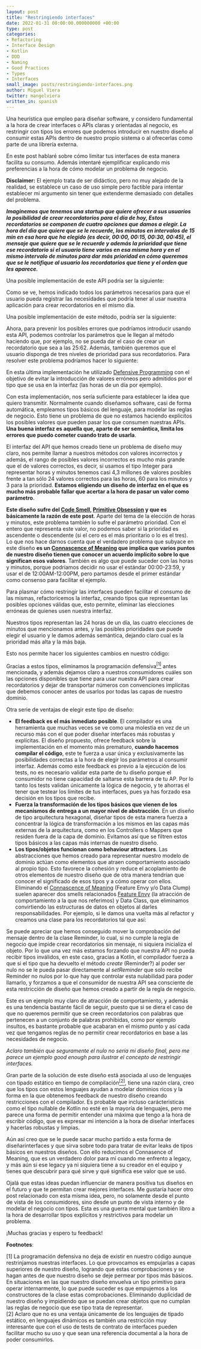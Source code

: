 ```yaml
---
layout: post
title: "Restringiendo interfaces"
date: 2022-01-31 00:00:00.000000000 +00:00
type: post
categories:
- Refactoring
- Interface Design
- Kotlin
- DDD
- Naming
- Good Practices
- Types
- Interfaces
small_image: posts/restringiendo-interfaces.png
author: Miguel Viera
twitter: mangelviera
written_in: spanish
---
```


Una heurística que empleo para diseñar software, y considero fundamental a la hora de crear interfaces
o APIs claras y orientadas al negocio, es restringir con tipos los errores que podemos introducir en nuestro
diseño al consumir estas APIs dentro de nuestro propio sistema o al ofrecerlas como parte de una librería externa.

En este post hablaré sobre cómo limitar tus interfaces de esta manera facilita su consumo. Además intentaré ejemplificar
explicando mis preferencias a la hora de cómo modelar un problema de negocio.

**Disclaimer:** El ejemplo trata de ser didáctico, pero no muy alejado de la realidad, se establece un caso de uso simple pero factible
para intentar establecer mi argumento sin tener que extenderme demasiado con detalles del problema.

**_Imaginemos que tenemos una startup que quiere ofrecer a sus usuarios la posibilidad de crear recordatorios para el día de hoy,
Estos recordatorios se componen de cuatro opciones que damos a elegir. La hora del día que quiere que se le recuerde,
los minutos en intervalos de 15 min en esa hora que ha elegido (es decir, 00:00, 00:15, 00:30, 00:45), el mensaje que
quiere que se le recuerde y además la prioridad que tiene ese recordatorio si el usuario tiene varios en esa misma hora y
en el mismo intervalo de minutos para dar más prioridad en cómo queremos que se le notifique al usuario los recordatorios que tiene
y el orden que les aparece._**

Una posible implementación de este API podría ser la siguiente:
<script src="https://gist.github.com/mangelviera/be7ced5279503f2b88e386d2d5a38c41.js"></script>

Como se ve, hemos indicado todos los parámetros necesarios para que el usuario pueda registrar las necesidades que podría
tener al usar nuestra aplicación para crear recordatorios en el mismo día.

Una posible implementación de este método, podría ser la siguiente:
<script src="https://gist.github.com/mangelviera/966282da69ec2f26ad547b210ad88382.js"></script>

Ahora, para prevenir los posibles errores que podríamos introducir usando esta  API, podemos controlar los parámetros que
le llegan al método haciendo que, por ejemplo, no se pueda dar el caso de crear un recordatorio que sea a las 25:62.
Además, también queremos que el usuario disponga de tres niveles de prioridad para sus recordatorios. Para
resolver este problema podríamos hacer lo siguiente:
<script src="https://gist.github.com/mangelviera/e9caf7addcb9b9306cd9f79f1ea8326b.js"></script>

En esta última implementación he utilizado [Defensive Programming](https://en.wikipedia.org/wiki/Defensive_programming)
con el objetivo de evitar la introducción de valores erróneos pero admitidos por el tipo que se usa en la interfaz
(las horas de un día por ejemplo).

Con esta implementación, nos sería suficiente para establecer la idea que quiero transmitir. Normalmente cuando diseñamos
software, casi de forma automática, empleamos tipos básicos del lenguaje, para modelar las reglas de negocio. 
Esto tiene un problema de que no estamos haciendo explícitos los posibles valores que pueden pasar los que consumen nuestras APIs. 
**Una buena interfaz es aquella que, aparte de ser semántica, limita los errores que puedo cometer cuando trato de usarla**.

El interfaz del API que hemos creado tiene un problema de diseño muy claro, nos permite llamar a nuestros métodos con valores
incorrectos y además, el rango de posibles valores incorrectos es mucho más grande que el de valores correctos, es decir, 
si usamos el tipo Integer para representar horas y minutos tenemos casi 4,3 millones de valores posibles frente a tan sólo 24 valores correctos para las horas,
60 para los minutos y 3 para la prioridad. **Estamos eligiendo un diseño de interfaz en el que es mucho
más probable fallar que acertar a la hora de pasar un valor como parámetro**.

**Este diseño sufre del [Code Smell](https://refactoring.guru/es/refactoring/smells), [Primitive Obsession](https://refactoring.guru/es/smells/primitive-obsession)
y que es básicamente la razón de este post**. Aparte del tema de la elección de horas y minutos, este problema también lo sufre
el parámetro prioridad. Con el entero que representa este valor, no podemos saber si la prioridad es ascendente
o descendente (si el cero es el más prioritario o lo es el tres). 
Lo que nos hace darnos cuenta que el verdadero problema que subyace en este diseño **es un [Connascence of Meaning](https://codesai.com/2017/01/about-connascence)
que implica que varios puntos de nuestro diseño tienen que conocer un acuerdo implícito sobre lo que significan esos valores**.
También es algo que puede suceder con las horas y minutos, porque podríamos decidir no usar el estándar 00:00-23:59,
y usar el de 12:00AM-12:00PM, pero partamos desde el primer estándar como consenso para facilitar el ejemplo.

Para plasmar cómo restringir las interfaces pueden facilitar el consumo de las mismas, refactoricemos la interfaz, 
creando tipos que representan las posibles opciones válidas que, esto permite, eliminar las elecciones erróneas de quienes usen nuestra interfaz.
<script src="https://gist.github.com/mangelviera/2e526b46985253d211e135d07388284a.js"></script>

Nuestros tipos representan las 24 horas de un día, las cuatro elecciones de minutos que mencionamos antes, y las posibles
prioridades que puede elegir el usuario y le damos además semántica, dejando claro cual es la prioridad más alta y la más baja.

Esto nos permite hacer los siguientes cambios en nuestro código:
<script src="https://gist.github.com/mangelviera/824b76e64bbdb1742c082912f757f9ff.js"></script>

Gracias a estos tipos, eliminamos la programación defensiva<a href="#nota1"><sup>[1]</sup></a> antes mencionada, y además dejamos claro a nuestros consumidores
cuáles son las opciones disponibles que tiene para usar nuestra API para crear recordatorios y dejar de transportar
números con convenciones implícitas que debemos conocer antes de usarlos por todas las capas de nuestro dominio.

Otra serie de ventajas de elegir este tipo de diseño:
* **El feedback es el más inmediato posible**. El compilador es una herramienta que muchas veces se ve como una molestia
  en vez de un recurso más con el que poder diseñar interfaces más robustas y explícitas. El diseño propuesto, ofrece feedback
  sobre la implementación en el momento más prematuro, **cuando hacemos compilar el código**, este te fuerza a usar
  única y exclusivamente las posibilidades correctas a la hora de elegir los parámetros al consumir interfaz. Además como este
  feedback es previo a la ejecución de los tests, no es necesario validar esta parte de tu diseño porque el consumidor no tiene
  capacidad de saltarse esta barrera de tu AP. Por lo tanto los tests validan únicamente la lógica de negocio, y te ahorras el
  tener que testear los límites de tus interfaces, pues ya has forzado esa decisión en los tipos que recibe.
* **Fuerza la transformación de los tipos básicos que vienen de los mecanismos de entrega a un mayor nivel de abstracción**.
  En un diseño de tipo arquitectura hexagonal, diseñar tipos de esta manera fuerza a concentrar la lógica de transformación a los
  mismos en las capas más externas de la arquitectura, como en los Controllers o Mappers que residen fuera de la capa de dominio.
  Evitamos así que se filtren estos tipos básicos a las capas más internas de nuestro diseño.
* **Los tipos/objetos funcionan como behaviour attractors**. Las abstracciones que hemos creado para representar nuestro
  modelo de dominio actúan como elementos que atraen comportamiento asociado al propio tipo. Esto favorece la cohesión y reduce
  el acoplamiento de otros elementos de nuestro diseño que de otra manera tendrían que conocer el significado de esos tipos y a cómo operar con ellos. Eliminando
  el [Connascence of Meaning](https://codesai.com/2017/01/about-connascence) (Feature Envy y/o Data Clump) 
  suelen aparecer dos smells relacionados [Feature Envy](https://refactoring.guru/es/smells/feature-envy) (la atracción de comportamiento a la que nos referimos) y Data Class,
  que eliminamos convirtiendo las estructuras de datos en objetos al darles responsabilidades.
  Por ejemplo, si le damos una vuelta más al refactor y creamos una clase para los recordatorios tal que así:
<script src="https://gist.github.com/mangelviera/bee9e1ffd519f6c7f14914da244dd6b9.js"></script>

Se puede apreciar que hemos conseguido mover la comprobación del mensaje dentro de la clase Reminder, lo cual, si no cumple
la regla de negocio que impide crear recordatorios sin mensaje, ni siquiera inicializa el objeto. Por lo que
una vez más estamos forzando que nuestra API no pueda recibir tipos inválidos, en este caso, gracias a Kotlin,
el compilador fuerza a que si el tipo que ha devuelto el método _create_ (Reminder?) al poder ser nulo no se le pueda pasar
directamente al _setReminder_ que solo recibe Reminder no nulos por lo que hay que controlar esta nulabilidad para poder llamarlo,
y forzamos a que el consumidor de nuestra API sea consciente de esta restricción de diseño que hemos creado a partir de la regla de negocio.

Este es un ejemplo muy claro de atracción de comportamiento, y además es una tendencia bastante fácil de seguir, puesto que
si se diera el caso de que no queremos permitir que se creen recordatorios con palabras que pertenecen a un conjunto de palabras
prohibidas, como por ejemplo insultos, es bastante probable que acabaran en el mismo punto y así cada vez que tengamos reglas de
no permitir crear recordatorios en base a las necesidades de negocio.

_Aclaro también que seguramente el nulo no sería mi diseño final, pero me parece un ejemplo good enough para ilustrar el concepto de restringir interfaces._

Gran parte de la solución de este diseño está asociada al uso de lenguajes con tipado estático en tiempo de compilación<a href="#nota2"><sup>[2]</sup></a>,
tiene una razón clara, creo que los tipos con estos lenguajes ayudan a modelar dominios ricos y la forma en la que obtenemos
feedback de nuestro diseño creando restricciones con el compilador. Es probable que incluso carácteristicas como el tipo
nullable de Kotlin no esté en la mayoría de lenguajes, pero me parece una forma de permitir entender una máxima que tengo
a la hora de escribir código, que es expresar mi intención a la hora de diseñar interfaces y hacerlas robustas y limpias.

Aún así creo que se le puede sacar mucho partido a esta forma de diseñarinterfaces  y que sirva sobre todo para tratar
de evitar leaks de tipos básicos en nuestros diseños. Con ello reducimos el Connasence of Meaning, que es un verdadero dolor para
mí cuando me enfrento a legacy, y más aún si ese legacy ya ni siquiera tiene a su creador en el equipo y tienes que descubrir
para qué sirve y qué significa ese valor que se usó.

Ojalá que estas ideas puedan influenciar de manera positiva tus diseños en el futuro y que te permitan crear mejores interfaces.
Me gustaría hacer otro post relacionado con esta misma idea, pero, no solamente desde el punto de vista de los consumidores,
sino desde un punto de vista interno y de modelar el negocio con tipos. Esta es una guerra mental que también libro a la hora de desarrollar tipos explícitos
y restrictivos para modelar un problema.

¡Muchas gracias y espero tu feedback!

**Footnotes**:

<div class="foot-note">
  <a name="nota1"></a> [1] La programación defensiva no deja de existir en nuestro código aunque restrinjamos nuestras interfaces.
                           Lo que provocamos es empujarlas a capas superiores de nuestro diseño, logrando que estas comprobaciones y se hagan antes de que nuestro diseño se deje permear por tipos más básicos.
                           En situaciones en las que nuestro diseño envuelva un tipo primitivo para operar internarmente, lo que puede suceder es que empujemos a los constructores de la clase estas comprobaciones.
                           Eliminando duplicidad de nuestro diseño y impidiendo que se puedan crear objetos que no cumplan las reglas de negocio que ese tipo trata de representar. 
</div>
<div class="foot-note">
  <a name="nota2"></a> [2] Aclaro que no es una ventaja únicamente de los lenguajes de tipado estático, en lenguajes dinámicos es también una restricción
                           muy interesante que con el uso de tests de contrato de interfaces pueden facilitar mucho su uso y que sean una referencia
                           documental a la hora de poder consumirlos.
</div>

